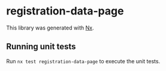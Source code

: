 # registration-data-page

This library was generated with [Nx](https://nx.dev).

## Running unit tests

Run `nx test registration-data-page` to execute the unit tests.
